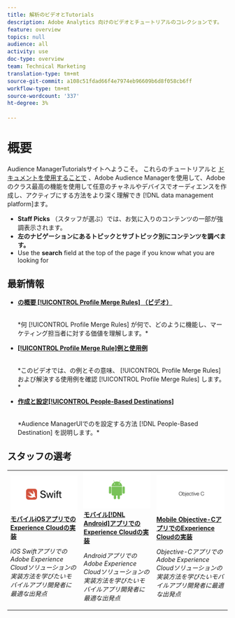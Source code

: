 ```yaml
---
title: 解析のビデオとTutorials
description: Adobe Analytics 向けのビデオとチュートリアルのコレクションです。
feature: overview
topics: null
audience: all
activity: use
doc-type: overview
team: Technical Marketing
translation-type: tm+mt
source-git-commit: a108c51fdad66f4e7974eb96609b6d8f058cb6ff
workflow-type: tm+mt
source-wordcount: '337'
ht-degree: 3%

---
```



# 概要

Audience ManagerTutorialsサイトへようこそ。  これらのチュートリアルと [ドキュメントを使用することで](https://experienceleague.adobe.com/docs/audience-manager/user-guide/aam-home.html) 、Adobe Audience Managerを使用して、Adobeのクラス最高の機能を使用して任意のチャネルやデバイスでオーディエンスを作成し、アクティブにする方法をより深く理解でき [!DNL data management platform]ます。

* **Staff Picks** （スタッフが選ぶ）では、お気に入りのコンテンツの一部が強調表示されます。
* **左のナビゲーションにあるトピックとサブトピック別にコンテンツを調べます。**
* Use the **search** field at the top of the page if you know what you are looking for

## 最新情報

* **[の概要 [!UICONTROL Profile Merge Rules] （ビデオ）](build-and-manage-audiences/profile-merge/overview-of-profile-merge-rules.md)**

   <br>
   *何 [!UICONTROL Profile Merge Rules] が何で、どのように機能し、マーケティング担当者に対する価値を理解します。*

* **[[!UICONTROL Profile Merge Rule]例と使用例](build-and-manage-audiences/profile-merge/profile-merge-rule-examples-and-use-cases.md)**

   <br>
   *このビデオでは、の例とその意味、 [!UICONTROL Profile Merge Rules] および解決する使用例を確認 [!UICONTROL Profile Merge Rules] します。*

* **[作成と設定[!UICONTROL People-Based Destinations]](data-activation/people-based-destinations/create-and-configure-people-based-destinations.md)**

   <br>
   *Audience ManagerUIでのを設定する方法 [!DNL People-Based Destination] を説明します。*

## スタッフの選考

<table>
<tr>
  <td>
    <a href="https://docs.adobe.com/content/help/en/experience-cloud/implementing-in-mobile-ios-swift-apps-with-launch/index.html">
      <img alt="「Mobile iOS Swift ApplicationsでのExperience Cloudの実装」チュートリアルのサムネール画像" src="assets/thumb_swift.png" />
    </a>
    <div>
      <a href="https://docs.adobe.com/content/help/en/experience-cloud/implementing-in-mobile-ios-swift-apps-with-launch/index.html">
    <strong>モバイルiOSアプリでのExperience Cloudの実装</strong>
    </a>
    </div>
    <p>
    <em>iOS SwiftアプリでのAdobe Experience Cloudソリューションの実装方法を学びたいモバイルアプリ開発者に最適な出発点</em>
    <p>
  </td>
  <td>
    <a href="https://docs.adobe.com/content/help/en/experience-cloud/implementing-in-mobile-android-apps-with-launch/index.html">
      <img alt="「モバイルAndroidアプリケーションでのExperience Cloudの実装」チュートリアルのサムネール画像" src="assets/thumb_android.png" />
    </a>
    <div>
      <a href="https://docs.adobe.com/content/help/en/experience-cloud/implementing-in-mobile-android-apps-with-launch/index.html">
    <strong>モバイル[!DNL Android]アプリでのExperience Cloudの実装</strong>
    </a>
    </div>
    <p>
    <em>AndroidアプリでのAdobe Experience Cloudソリューションの実装方法を学びたいモバイルアプリ開発者に最適な出発点</em>
    <p>
  </td>
  <td>
    <a href="https://docs.adobe.com/content/help/en/experience-cloud/implementing-in-mobile-ios-objective-c-apps-with-launch/index.html">
      <img alt="「Mobile Objective-C ApplicationsでのExperience Cloudの実装」チュートリアルのサムネール画像" src="assets/thumb_objective_c.png" />
    </a>
    <div>
      <a href="https://docs.adobe.com/content/help/en/experience-cloud/implementing-in-mobile-ios-objective-c-apps-with-launch/index.html">
    <strong>Mobile Objective-CアプリでのExperience Cloudの実装</strong>
    </a>
    </div>
    <p>
    <em>Objective-CアプリでのAdobe Experience Cloudソリューションの実装方法を学びたいモバイルアプリ開発者に最適な出発点</em>
    <p>
  </td>
</tr>
</table>
